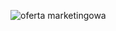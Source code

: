 ![oferta marketingowa](https://github.com/user-attachments/assets/131d339d-83ad-441d-99bf-5a87d1003be2)
